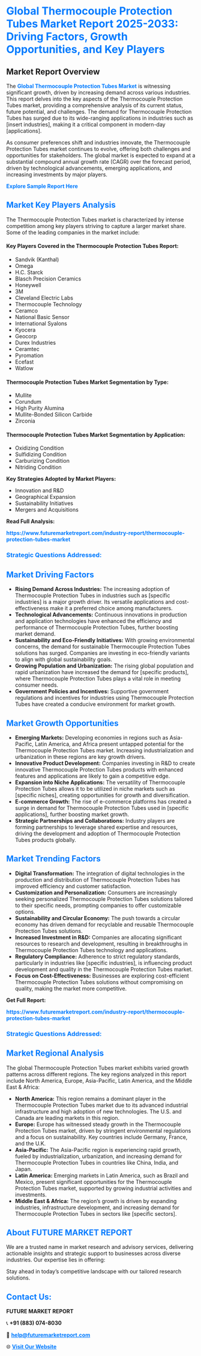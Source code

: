 <h1 style="color: #007BFF;">Global Thermocouple Protection Tubes Market Report 2025-2033: Driving Factors, Growth Opportunities, and Key Players</h1>

<section id="overview">
<h2>Market Report Overview</h2>
<p>The <a href="https://www.futuremarketreport.com/industry-report/thermocouple-protection-tubes-market" style="color: #007BFF; text-decoration: none;"><strong>Global Thermocouple Protection Tubes Market</strong></a> is witnessing significant growth, driven by increasing demand across various industries. This report delves into the key aspects of the Thermocouple Protection Tubes market, providing a comprehensive analysis of its current status, future potential, and challenges. The demand for Thermocouple Protection Tubes has surged due to its wide-ranging applications in industries such as [insert industries], making it a critical component in modern-day [applications].</p>
<p>As consumer preferences shift and industries innovate, the Thermocouple Protection Tubes market continues to evolve, offering both challenges and opportunities for stakeholders. The global market is expected to expand at a substantial compound annual growth rate (CAGR) over the forecast period, driven by technological advancements, emerging applications, and increasing investments by major players.</p>
</section>

<section id="overview">
<p><a href="https://www.futuremarketreport.com/request-sample/reportId=31476" style="color: #007BFF; text-decoration: none;"><strong>Explore Sample Report Here</strong></a></p>
</section>

<section id="key-players">
<h2 style="color: #007BFF;">Market Key Players Analysis</h2>
<p>The Thermocouple Protection Tubes market is characterized by intense competition among key players striving to capture a larger market share. Some of the leading companies in the market include:</p>
<h4>Key Players Covered in the Thermocouple Protection Tubes Report:</h4>
<ul><li>Sandvik (Kanthal)</li><li>Omega</li><li>H.C. Starck</li><li>Blasch Precision Ceramics</li><li>Honeywell</li><li>3M</li><li>Cleveland Electric Labs</li><li>Thermocouple Technology</li><li>Ceramco</li><li>National Basic Sensor</li><li>International Syalons</li><li>Kyocera</li><li>Geocorp</li><li>Durex Industries</li><li>Ceramtec</li><li>Pyromation</li><li>Ecefast</li><li>Watlow</li></ul>
<h4>Thermocouple Protection Tubes Market Segmentation by Type:</h4>
<ul><li>Mullite</li><li>Corundum</li><li>High Purity Alumina</li><li>Mullite-Bonded Silicon Carbide</li><li>Zirconia</li></ul>

<h4>Thermocouple Protection Tubes Market Segmentation by Application:</h4>
<ul><li>Oxidizing Condition</li><li>Sulfidizing Condition</li><li>Carburizing Condition</li><li>Nitriding Condition</li></ul>
<p><strong>Key Strategies Adopted by Market Players:</strong></p>
<ul>
<li>Innovation and R&D</li>
<li>Geographical Expansion</li>
<li>Sustainability Initiatives</li>
<li>Mergers and Acquisitions</li>
</ul>
</section>

<section>
<p><strong>Read Full Analysis: </strong></p><a href="https://www.futuremarketreport.com/industry-report/thermocouple-protection-tubes-market" style="color: #007BFF; text-decoration: none;"><strong>https://www.futuremarketreport.com/industry-report/thermocouple-protection-tubes-market</strong></a>
<h3 style="color: #007BFF;">Strategic Questions Addressed:</h3>
</section>

<section id="driving-factors">
<h2 style="color: #007BFF;">Market Driving Factors</h2>
<ul>
<li><strong>Rising Demand Across Industries:</strong> The increasing adoption of Thermocouple Protection Tubes in industries such as [specific industries] is a major growth driver. Its versatile applications and cost-effectiveness make it a preferred choice among manufacturers.</li>
<li><strong>Technological Advancements:</strong> Continuous innovations in production and application technologies have enhanced the efficiency and performance of Thermocouple Protection Tubes, further boosting market demand.</li>
<li><strong>Sustainability and Eco-Friendly Initiatives:</strong> With growing environmental concerns, the demand for sustainable Thermocouple Protection Tubes solutions has surged. Companies are investing in eco-friendly variants to align with global sustainability goals.</li>
<li><strong>Growing Population and Urbanization:</strong> The rising global population and rapid urbanization have increased the demand for [specific products], where Thermocouple Protection Tubes plays a vital role in meeting consumer needs.</li>
<li><strong>Government Policies and Incentives:</strong> Supportive government regulations and incentives for industries using Thermocouple Protection Tubes have created a conducive environment for market growth.</li>
</ul>
</section>

<section id="growth-opportunities">
<h2 style="color: #007BFF;">Market Growth Opportunities</h2>
<ul>
<li><strong>Emerging Markets:</strong> Developing economies in regions such as Asia-Pacific, Latin America, and Africa present untapped potential for the Thermocouple Protection Tubes market. Increasing industrialization and urbanization in these regions are key growth drivers.</li>
<li><strong>Innovative Product Development:</strong> Companies investing in R&D to create innovative Thermocouple Protection Tubes products with enhanced features and applications are likely to gain a competitive edge.</li>
<li><strong>Expansion into Niche Applications:</strong> The versatility of Thermocouple Protection Tubes allows it to be utilized in niche markets such as [specific niches], creating opportunities for growth and diversification.</li>
<li><strong>E-commerce Growth:</strong> The rise of e-commerce platforms has created a surge in demand for Thermocouple Protection Tubes used in [specific applications], further boosting market growth.</li>
<li><strong>Strategic Partnerships and Collaborations:</strong> Industry players are forming partnerships to leverage shared expertise and resources, driving the development and adoption of Thermocouple Protection Tubes products globally.</li>
</ul>
</section>

<section id="trending-factors">
<h2 style="color: #007BFF;">Market Trending Factors</h2>
<ul>
<li><strong>Digital Transformation:</strong> The integration of digital technologies in the production and distribution of Thermocouple Protection Tubes has improved efficiency and customer satisfaction.</li>
<li><strong>Customization and Personalization:</strong> Consumers are increasingly seeking personalized Thermocouple Protection Tubes solutions tailored to their specific needs, prompting companies to offer customizable options.</li>
<li><strong>Sustainability and Circular Economy:</strong> The push towards a circular economy has driven demand for recyclable and reusable Thermocouple Protection Tubes solutions.</li>
<li><strong>Increased Investment in R&D:</strong> Companies are allocating significant resources to research and development, resulting in breakthroughs in Thermocouple Protection Tubes technology and applications.</li>
<li><strong>Regulatory Compliance:</strong> Adherence to strict regulatory standards, particularly in industries like [specific industries], is influencing product development and quality in the Thermocouple Protection Tubes market.</li>
<li><strong>Focus on Cost-Effectiveness:</strong> Businesses are exploring cost-efficient Thermocouple Protection Tubes solutions without compromising on quality, making the market more competitive.</li>
</ul>
</section>

<section>
<p><strong>Get Full Report: </strong></p><a href="https://www.futuremarketreport.com/industry-report/thermocouple-protection-tubes-market" style="color: #007BFF; text-decoration: none;"><strong>https://www.futuremarketreport.com/industry-report/thermocouple-protection-tubes-market</strong></a>
<h3 style="color: #007BFF;">Strategic Questions Addressed:</h3>
</section>


<section id="regional-analysis">
<h2 style="color: #007BFF;">Market Regional Analysis</h2>
<p>The global Thermocouple Protection Tubes market exhibits varied growth patterns across different regions. The key regions analyzed in this report include North America, Europe, Asia-Pacific, Latin America, and the Middle East & Africa:</p>
<ul>
<li><strong>North America:</strong> This region remains a dominant player in the Thermocouple Protection Tubes market due to its advanced industrial infrastructure and high adoption of new technologies. The U.S. and Canada are leading markets in this region.</li>
<li><strong>Europe:</strong> Europe has witnessed steady growth in the Thermocouple Protection Tubes market, driven by stringent environmental regulations and a focus on sustainability. Key countries include Germany, France, and the U.K.</li>
<li><strong>Asia-Pacific:</strong> The Asia-Pacific region is experiencing rapid growth, fueled by industrialization, urbanization, and increasing demand for Thermocouple Protection Tubes in countries like China, India, and Japan.</li>
<li><strong>Latin America:</strong> Emerging markets in Latin America, such as Brazil and Mexico, present significant opportunities for the Thermocouple Protection Tubes market, supported by growing industrial activities and investments.</li>
<li><strong>Middle East & Africa:</strong> The region’s growth is driven by expanding industries, infrastructure development, and increasing demand for Thermocouple Protection Tubes in sectors like [specific sectors].</li>
</ul>
</section>

<footer>
<h2 style="color: #007BFF;">About FUTURE MARKET REPORT</h2>
<p>We are a trusted name in market research and advisory services, delivering actionable insights and strategic support to businesses across diverse industries. Our expertise lies in offering:</p>

<p>Stay ahead in today’s competitive landscape with our tailored research solutions.</p>

<h2 style="color: #007BFF;">Contact Us:</h2>
<p><strong>FUTURE MARKET REPORT</strong></p>
<p>📞 <strong>+91 (883) 074-8030</strong></p>
<p>📧 <strong><a href="mailto:help@futuremarketreport.com" style="color: #007BFF;">help@futuremarketreport.com</a></strong></p>
<p>🌐 <strong><a href="https://www.futuremarketreport.com/" style="color: #007BFF;">Visit Our Website</a></strong></p>
</footer>